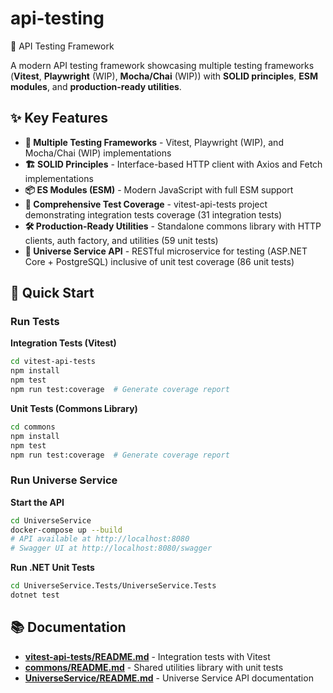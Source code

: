 # api-testing
🚀 API Testing Framework

A modern API testing framework showcasing multiple testing frameworks (**Vitest**, **Playwright** (WIP), **Mocha/Chai** (WIP)) with **SOLID principles**, **ESM modules**, and **production-ready utilities**.

## ✨ Key Features

- **🎯 Multiple Testing Frameworks** - Vitest, Playwright (WIP), and Mocha/Chai (WIP) implementations
- **🏗️ SOLID Principles** - Interface-based HTTP client with Axios and Fetch implementations
- **📦 ES Modules (ESM)** - Modern JavaScript with full ESM support
- **🧪 Comprehensive Test Coverage** - vitest-api-tests project demonstrating integration tests coverage (31 integration tests)
- **🛠️ Production-Ready Utilities** - Standalone commons library with HTTP clients, auth factory, and utilities (59 unit tests)
- **🌌 Universe Service API** - RESTful microservice for testing (ASP.NET Core + PostgreSQL) inclusive of unit test coverage (86 unit tests)

## 🚀 Quick Start

### Run Tests

**Integration Tests (Vitest)**
```bash
cd vitest-api-tests
npm install
npm test
npm run test:coverage  # Generate coverage report
```

**Unit Tests (Commons Library)**
```bash
cd commons
npm install
npm test
npm run test:coverage  # Generate coverage report
```

### Run Universe Service

**Start the API**
```bash
cd UniverseService
docker-compose up --build
# API available at http://localhost:8080
# Swagger UI at http://localhost:8080/swagger
```

**Run .NET Unit Tests**
```bash
cd UniverseService.Tests/UniverseService.Tests
dotnet test
```

## 📚 Documentation

- **[vitest-api-tests/README.md](vitest-api-tests/README.md)** - Integration tests with Vitest
- **[commons/README.md](commons/README.md)** - Shared utilities library with unit tests
- **[UniverseService/README.md](UniverseService/README.md)** - Universe Service API documentation